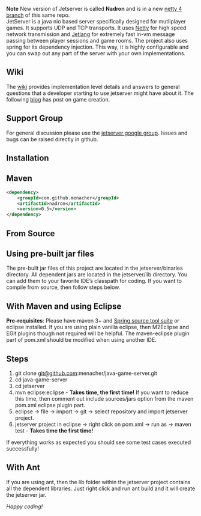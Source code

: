 **Note** New version of Jetserver is called **Nadron** and is in a new [ netty 4 branch](https://github.com/menacher/java-game-server/tree/netty4) of this same repo.    
JetServer is a java nio based server specifically designed for mutliplayer games. It supports UDP and TCP transports. It uses [Netty](http://netty.io/) for high speed network transmission and [Jetlang](http://code.google.com/p/jetlang/ "jetlang") for extremely fast in-vm message passing between player sessions and game rooms. The project also uses spring for its dependency injection. This way, it is highly configurable and you can swap out any part of the server with your own implementations.

## Wiki
The [wiki](https://github.com/menacher/java-game-server/wiki) provides implementation level details and answers to general questions that a developer starting to use jetserver might have about it. The following [blog](http://nerdronix.blogspot.com/2013/06/creating-multiplayer-game-using-html-5.html) has post on game creation.  

## Support Group
For general discussion please use the [jetserver google group](https://groups.google.com/forum/#!forum/jetserver). Issues and bugs can be raised directly in github.

## Installation

Maven
-----
```xml
<dependency>
    <groupId>com.github.menacher</groupId>
    <artifactId>nadron</artifactId>
    <version>0.5</version>
</dependency>
```
From Source
-----------
Using pre-built jar files
-------------------------
The pre-built jar files of this project are located in the jetserver/binaries directory. All dependent jars are located in the jetserver/lib directory. You can add them to your favorite IDE’s classpath for coding. If you want to compile from source, then follow steps below.

With Maven and using Eclipse
----------------------------
**Pre-requisites**: Please have maven 3+ and [Spring source tool suite](http://www.springsource.com/developer/sts "STS") or eclipse installed. If you are using plain vanilla eclipse, then M2Eclipse and EGit plugins though not required will be helpful. The maven-eclipse plugin part of pom.xml should be modified when using another IDE. 

Steps
-----
1.  git clone git@github.com:menacher/java-game-server.git
2.  cd java-game-server
3.  cd jetserver
4.  mvn eclipse:eclipse - **Takes time, the first time!** If you want to reduce this time, then comment out include sources/jars option from the maven pom.xml eclipse plugin part.
5.  eclipse -> file -> import -> git -> select repository and import jetserver project.
6.  jetserver project in eclipse -> right click on pom.xml -> run as -> maven test - **Takes time the first time!**

If everything works as expected you should see some test cases executed successfully!

With Ant
--------
If you are using ant, then the lib folder within the jetserver project contains all the dependent libraries. Just right click and run ant build and it will create the jetserver jar.

*Happy coding!*
